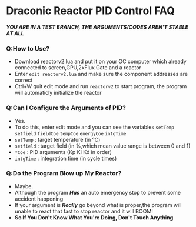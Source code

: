 # Draconic Reactor PID Control FAQ  

***YOU ARE IN A TEST BRANCH, THE ARGUMENTS/CODES AREN'T STABLE AT ALL***  
  
### Q:How to Use?  
- Download reactorv2.lua and put it on your OC computer which already connected to screen,GPU,2xFlux Gate and a reactor  
- Enter `edit reactorv2.lua` and make sure the component addresses are correct
- Ctrl+W quit edit mode and run `reactorv2` to start program, the program will automaticly initialize the reactor
### Q:Can I Configure the Arguments of PID?
- Yes.
- To do this, enter edit mode and you can see the variables `setTemp` `setfield` `fieldCoe` `tempCoe` `energyCoe` `intgTime`
- `setTemp` : target temperature (in °C)
- `setfield` : target field (in %,which mean value range is between 0 and 1)
- `*Coe` : PID arguments (Kp Ki Kd in order)
- `intgTime` : integration time (in cycle times)
### Q:Do the Program Blow up My Reactor?
- Maybe.
- Although the program ***Has*** an auto emergency stop to prevent some accident happening
- If your argument is ***Really*** go beyond what is proper,the program will unable to react that fast to stop reactor and it will BOOM!
- **So If You Don't Know What You're Doing, Don't Touch Anything**
